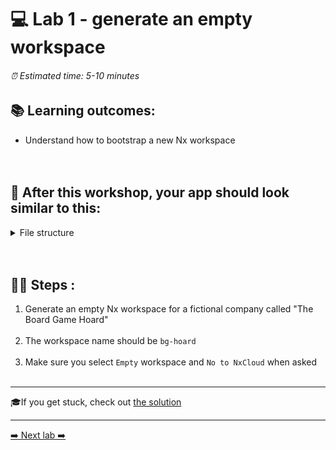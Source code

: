# 💻 Lab 1 - generate an empty workspace

###### ⏰ Estimated time: 5-10 minutes

## 📚 Learning outcomes:

- Understand how to bootstrap a new Nx workspace
<br /><br /><br />

## 📲 After this workshop, your app should look similar to this:

<details>
  <summary>File structure</summary>
  <img src="../assets/lab1_directory-structure.png" height="700" alt="lab7 file structure">
</details>
<br /><br />

## 🏋️‍♀️ Steps :

1. Generate an empty Nx workspace for a fictional company called "The Board Game Hoard"
   <br /> <br />
2. The workspace name should be `bg-hoard`
   <br /> <br />
3. Make sure you select `Empty` workspace and `No to NxCloud` when asked
   <br /> <br />

---

🎓If you get stuck, check out [the solution](SOLUTION.md)

---

[➡️ Next lab ➡️](../lab2/LAB.md)
